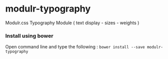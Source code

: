 # modulr-typography

Modulr.css Typography Module ( text display - sizes - weights )

### Install using bower
Open command line and type the following : ``` bower install --save modulr-typography ```
